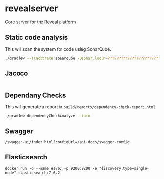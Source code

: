 # revealserver

Core server for the Reveal platform

## Static code analysis

This will scan the system for code using SonarQube.

```bash
./gradlew --stacktrace sonarqube -Dsonar.login=??????????????????????????????? -Dsonar.host.url=https://sonar-ops.akros.online -Dsonar.dependencyCheck.htmlReportPath=build/reports/dependency-check-report.html
```

## Jacoco

```bash

```

## Dependany Checks

This will generate a report in `build/reports/dependency-check-report.html`

```bash
./gradlew dependencyCheckAnalyze --info
```
## Swagger
```text
/swagger-ui/index.html?configUrl=/api-docs/swagger-config
```

## Elasticsearch
```
docker run -d --name es762 -p 9200:9200 -e "discovery.type=single-node" elasticsearch:7.6.2
```
